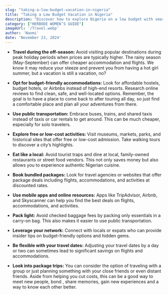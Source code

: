 ```yaml
---
slug: "taking-a-low-budget-vacation-in-nigeria"
title: "Taking a Low Budget Vacation in Nigeria"
description: "Discover how to explore Nigeria on a low budget with smart travel tips! From off-season travel to eating like a local, this guide shows how you can enjoy memorable vacations without breaking the bank."
category: ["HERBODE WOMEN’S GUIDE"]
imageUrl: '/Travel.webp'
author: 'Naomi'
date: 'November 23, 2024'
---
```


- **Travel during the off-season:** Avoid visiting popular destinations during peak holiday periods when prices are typically higher. The rainy season (May-September) can offer cheaper accommodation and flights. We know it may reduce your steeze and prevent you from having a hot girl summer, but a vacation is still a vacation, no?

- **Opt for budget-friendly accommodations:** Look for affordable hostels, budget hotels, or Airbnbs instead of high-end resorts. Research online reviews to find clean, safe, and well-located options. Remember, the goal is to have a place to come back to after touring all day, so just find a comfortable place and plan all your adventures from there.

- **Use public transportation:** Embrace buses, trains, and shared taxis instead of taxis or car rentals to get around. This can be much cheaper, especially for solo travelers.

- **Explore free or low-cost activities:** Visit museums, markets, parks, and historical sites that offer free or low-cost admission. Take walking tours to discover a city’s highlights.

- **Eat like a local:** Avoid tourist traps and dine at local, family-owned restaurants or street food vendors. This not only saves money but also allows you to experience authentic Nigerian cuisine.

- **Book bundled packages:** Look for travel agencies or websites that offer package deals including flights, accommodations, and activities at discounted rates.

- **Use mobile apps and online resources:** Apps like TripAdvisor, Airbnb, and Skyscanner can help you find the best deals on flights, accommodations, and activities.

- **Pack light:** Avoid checked baggage fees by packing only essentials in a carry-on bag. This also makes it easier to use public transportation.

- **Leverage your network:** Connect with locals or expats who can provide insider tips on budget-friendly options and hidden gems.

- **Be flexible with your travel dates:** Adjusting your travel dates by a day or two can sometimes lead to significant savings on flights and accommodations.

- **Look into package trips:** You can consider the option of traveling with a group or just planning something with your close friends or even distant friends. Aside from helping you cut costs, this can be a good way to meet new people, bond , share memories, gain new experiences and a way to know each other better.